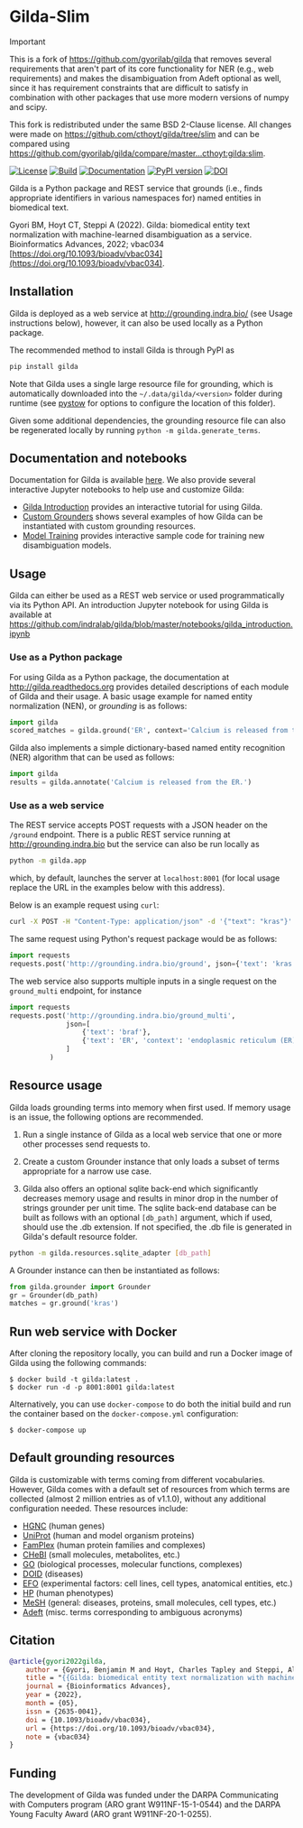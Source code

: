 # Gilda-Slim

> [!IMPORTANT]  
> This is a fork of https://github.com/gyorilab/gilda that removes several requirements
> that aren't part of its core functionality for NER (e.g., web requirements) and makes
> the disambiguation from Adeft optional as well, since it has requirement constraints
> that are difficult to satisfy in combination with other packages that use more modern
> versions of numpy and scipy.
>
> This fork is redistributed under the same BSD 2-Clause
> license. All changes were made on https://github.com/cthoyt/gilda/tree/slim and can be
> compared using https://github.com/gyorilab/gilda/compare/master...cthoyt:gilda:slim.

[![License](https://img.shields.io/badge/License-BSD%202--Clause-orange.svg)](https://opensource.org/licenses/BSD-2-Clause)
[![Build](https://github.com/indralab/gilda/actions/workflows/tests.yml/badge.svg)](https://github.com/indralab/gilda/actions)
[![Documentation](https://readthedocs.org/projects/gilda/badge/?version=latest)](https://gilda.readthedocs.io/en/latest/?badge=latest)
[![PyPI version](https://badge.fury.io/py/gilda.svg)](https://badge.fury.io/py/gilda)
[![DOI](https://img.shields.io/badge/DOI-10.1093/bioadv/vbac034-green.svg)](https://doi.org/10.1093/bioadv/vbac034)

Gilda is a Python package and REST service that grounds (i.e., finds
appropriate identifiers in various namespaces for) named entities in biomedical text.

Gyori BM, Hoyt CT, Steppi A (2022). Gilda: biomedical entity text normalization with machine-learned disambiguation as a service. Bioinformatics Advances, 2022; vbac034 [https://doi.org/10.1093/bioadv/vbac034](https://doi.org/10.1093/bioadv/vbac034).

## Installation
Gilda is deployed as a web service at http://grounding.indra.bio/ (see
Usage instructions below), however, it can also be used locally as a Python
package.

The recommended method to install Gilda is through PyPI as
```bash
pip install gilda
```
Note that Gilda uses a single large resource file for grounding, which is
automatically downloaded into the `~/.data/gilda/<version>` folder during
runtime (see [pystow](https://github.com/cthoyt/pystow#%EF%B8%8F%EF%B8%8F-configuration) for options to
configure the location of this folder).

Given some additional dependencies, the grounding resource file can
also be regenerated locally by running `python -m gilda.generate_terms`.

## Documentation and notebooks
Documentation for Gilda is available [here](https://gilda.readthedocs.io).
We also provide several interactive Jupyter notebooks to help use and customize Gilda:
- [Gilda Introduction](https://github.com/indralab/gilda/blob/master/notebooks/gilda_introduction.ipynb) provides an interactive tutorial for using Gilda.
- [Custom Grounders](https://github.com/indralab/gilda/blob/master/notebooks/custom_grounders.ipynb) shows several examples of how Gilda can be instantiated with custom
grounding resources.
- [Model Training](https://github.com/indralab/gilda/blob/master/models/model_training.ipynb) provides interactive sample code for training
new disambiguation models.

## Usage
Gilda can either be used as a REST web service or used programmatically
via its Python API. An introduction Jupyter notebook for using Gilda
is available at
https://github.com/indralab/gilda/blob/master/notebooks/gilda_introduction.ipynb

### Use as a Python package
For using Gilda as a Python package, the documentation at
http://gilda.readthedocs.org provides detailed descriptions of each module of
Gilda and their usage. A basic usage example for named entity normalization (NEN),
or _grounding_ is as follows:

```python
import gilda
scored_matches = gilda.ground('ER', context='Calcium is released from the ER.')
```

Gilda also implements a simple dictionary-based named entity recognition (NER)
algorithm that can be used as follows:

```python
import gilda
results = gilda.annotate('Calcium is released from the ER.')
```

### Use as a web service

The REST service accepts POST requests with a JSON header on the `/ground`
endpoint. There is a public REST service running at http://grounding.indra.bio
but the service can also be run locally as

```bash
python -m gilda.app
```
which, by default, launches the server at `localhost:8001` (for local usage
replace the URL in the examples below with this address).

Below is an example request using `curl`:

```bash
curl -X POST -H "Content-Type: application/json" -d '{"text": "kras"}' http://grounding.indra.bio/ground
```

The same request using Python's request package would be as follows:

```python
import requests
requests.post('http://grounding.indra.bio/ground', json={'text': 'kras'})
```

The web service also supports multiple inputs in a single request on the
`ground_multi` endpoint, for instance

```python
import requests
requests.post('http://grounding.indra.bio/ground_multi',
              json=[
                  {'text': 'braf'},
                  {'text': 'ER', 'context': 'endoplasmic reticulum (ER) is a cellular component'}
              ]
          )
```

## Resource usage
Gilda loads grounding terms into memory when first used. If memory usage
is an issue, the following options are recommended.

1. Run a single instance of Gilda as a local web service that one or more
other processes send requests to.

2. Create a custom Grounder instance that only loads a subset of terms
appropriate for a narrow use case.

3. Gilda also offers an optional sqlite back-end which significantly decreases
memory usage and results in minor drop in the number of strings grounder per
unit time. The sqlite back-end database can be built as follows with an
optional `[db_path]` argument, which if used, should use the .db extension. If
not specified, the .db file is generated in Gilda's default resource folder.

```bash
python -m gilda.resources.sqlite_adapter [db_path]
```

A Grounder instance can then be instantiated as follows:

```python
from gilda.grounder import Grounder
gr = Grounder(db_path)
matches = gr.ground('kras')
```

## Run web service with Docker

After cloning the repository locally, you can build and run a Docker image
of Gilda using the following commands:

```shell
$ docker build -t gilda:latest .
$ docker run -d -p 8001:8001 gilda:latest
```

Alternatively, you can use `docker-compose` to do both the initial build and
run the container based on the `docker-compose.yml` configuration:

```shell
$ docker-compose up
```

## Default grounding resources

Gilda is customizable with terms coming from different vocabularies. However,
Gilda comes with a default set of resources from which terms are collected
(almost 2 million entries as of v1.1.0), without any additional configuration
needed. These resources include:
- [HGNC](https://bioregistry.io/hgnc) (human genes)
- [UniProt](https://bioregistry.io/uniprot) (human and model organism proteins)
- [FamPlex](https://bioregistry.io/famplex) (human protein families and complexes)
- [CHeBI](https://bioregistry.io/chebi) (small molecules, metabolites, etc.)
- [GO](https://bioregistry.io/go) (biological processes, molecular functions, complexes)
- [DOID](https://bioregistry.io/doid) (diseases)
- [EFO](https://bioregistry.io/efo) (experimental factors: cell lines, cell types, anatomical entities, etc.)
- [HP](https://bioregistry.io/hp) (human phenotypes)
- [MeSH](https://bioregistry.io/mesh) (general: diseases, proteins, small molecules, cell types, etc.)
- [Adeft](https://github.com/gyorilab/adeft) (misc. terms corresponding to ambiguous acronyms)

## Citation

```bibtex
@article{gyori2022gilda,
    author = {Gyori, Benjamin M and Hoyt, Charles Tapley and Steppi, Albert},
    title = "{{Gilda: biomedical entity text normalization with machine-learned disambiguation as a service}}",
    journal = {Bioinformatics Advances},
    year = {2022},
    month = {05},
    issn = {2635-0041},
    doi = {10.1093/bioadv/vbac034},
    url = {https://doi.org/10.1093/bioadv/vbac034},
    note = {vbac034}
}
```

## Funding
The development of Gilda was funded under the DARPA Communicating with Computers
program (ARO grant W911NF-15-1-0544) and the DARPA Young Faculty Award
(ARO grant W911NF-20-1-0255).

